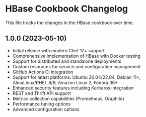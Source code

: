 # HBase Cookbook Changelog

This file tracks the changes in the HBase cookbook over time.

## 1.0.0 (2023-05-10)

- Initial release with modern Chef 17+ support
- Comprehensive implementation of HBase with Docker testing
- Support for distributed and standalone deployments
- Custom resources for service and configuration management
- GitHub Actions CI integration
- Support for latest platforms: Ubuntu 20.04/22.04, Debian 11+, AlmaLinux/RHEL 8/9, Amazon Linux 2, Fedora 36+
- Enhanced security features including Kerberos integration
- REST and Thrift API support
- Metrics collection capabilities (Prometheus, Graphite)
- Performance tuning options
- Advanced configuration options